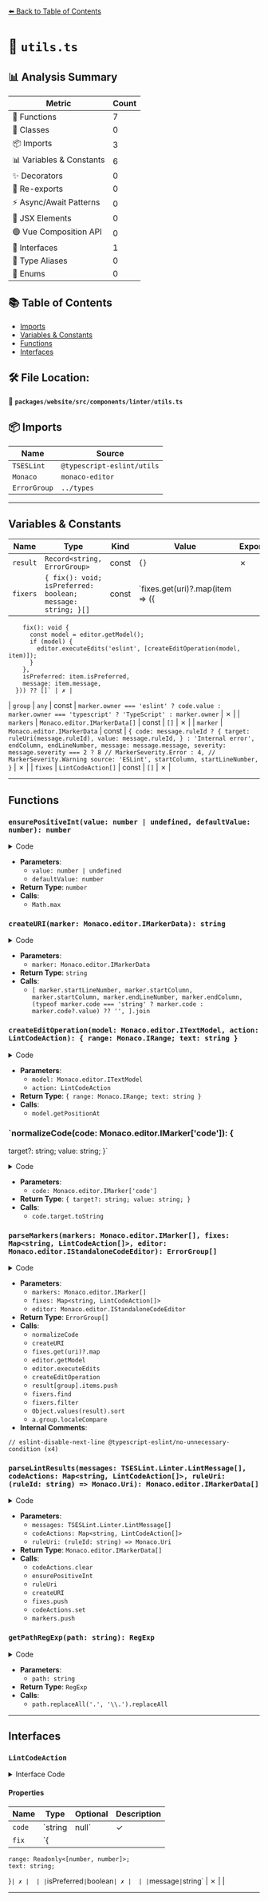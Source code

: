 [⬅️ Back to Table of Contents](../../../../../index.md)

# 📄 `utils.ts`

## 📊 Analysis Summary

| Metric | Count |
|--------|-------|
| 🔧 Functions | 7 |
| 🧱 Classes | 0 |
| 📦 Imports | 3 |
| 📊 Variables & Constants | 6 |
| ✨ Decorators | 0 |
| 🔄 Re-exports | 0 |
| ⚡ Async/Await Patterns | 0 |
| 💠 JSX Elements | 0 |
| 🟢 Vue Composition API | 0 |
| 📐 Interfaces | 1 |
| 📑 Type Aliases | 0 |
| 🎯 Enums | 0 |

## 📚 Table of Contents

- [Imports](#imports)
- [Variables & Constants](#variables-constants)
- [Functions](#functions)
- [Interfaces](#interfaces)

## 🛠️ File Location:
📂 **`packages/website/src/components/linter/utils.ts`**

## 📦 Imports

| Name | Source |
|------|--------|
| `TSESLint` | `@typescript-eslint/utils` |
| `Monaco` | `monaco-editor` |
| `ErrorGroup` | `../types` |


---

## Variables & Constants

| Name | Type | Kind | Value | Exported |
|------|------|------|-------|----------|
| `result` | `Record<string, ErrorGroup>` | const | `{}` | ✗ |
| `fixers` | `{ fix(): void; isPreferred: boolean; message: string; }[]` | const | `fixes.get(uri)?.map(item => ({
        fix(): void {
          const model = editor.getModel();
          if (model) {
            editor.executeEdits('eslint', [createEditOperation(model, item)]);
          }
        },
        isPreferred: item.isPreferred,
        message: item.message,
      })) ?? []` | ✗ |
| `group` | `any` | const | `marker.owner === 'eslint'
        ? code.value
        : marker.owner === 'typescript'
          ? 'TypeScript'
          : marker.owner` | ✗ |
| `markers` | `Monaco.editor.IMarkerData[]` | const | `[]` | ✗ |
| `marker` | `Monaco.editor.IMarkerData` | const | `{
      code: message.ruleId
        ? {
            target: ruleUri(message.ruleId),
            value: message.ruleId,
          }
        : 'Internal error',
      endColumn,
      endLineNumber,
      message: message.message,
      severity:
        message.severity === 2
          ? 8 // MarkerSeverity.Error
          : 4, // MarkerSeverity.Warning
      source: 'ESLint',
      startColumn,
      startLineNumber,
    }` | ✗ |
| `fixes` | `LintCodeAction[]` | const | `[]` | ✗ |


---

## Functions

### `ensurePositiveInt(value: number | undefined, defaultValue: number): number`

<details><summary>Code</summary>

```ts
export function ensurePositiveInt(
  value: number | undefined,
  defaultValue: number,
): number {
  return Math.max(1, (value ?? defaultValue) | 0);
}
```
</details>

- **Parameters**:
  - `value: number | undefined`
  - `defaultValue: number`
- **Return Type**: `number`
- **Calls**:
  - `Math.max`
### `createURI(marker: Monaco.editor.IMarkerData): string`

<details><summary>Code</summary>

```ts
export function createURI(marker: Monaco.editor.IMarkerData): string {
  return `[${[
    marker.startLineNumber,
    marker.startColumn,
    marker.startColumn,
    marker.endLineNumber,
    marker.endColumn,
    (typeof marker.code === 'string' ? marker.code : marker.code?.value) ?? '',
  ].join('|')}]`;
}
```
</details>

- **Parameters**:
  - `marker: Monaco.editor.IMarkerData`
- **Return Type**: `string`
- **Calls**:
  - `[
    marker.startLineNumber,
    marker.startColumn,
    marker.startColumn,
    marker.endLineNumber,
    marker.endColumn,
    (typeof marker.code === 'string' ? marker.code : marker.code?.value) ?? '',
  ].join`
### `createEditOperation(model: Monaco.editor.ITextModel, action: LintCodeAction): { range: Monaco.IRange; text: string }`

<details><summary>Code</summary>

```ts
export function createEditOperation(
  model: Monaco.editor.ITextModel,
  action: LintCodeAction,
): { range: Monaco.IRange; text: string } {
  const start = model.getPositionAt(action.fix.range[0]);
  const end = model.getPositionAt(action.fix.range[1]);
  return {
    range: {
      endColumn: end.column,
      endLineNumber: end.lineNumber,
      startColumn: start.column,
      startLineNumber: start.lineNumber,
    },
    text: action.fix.text,
  };
}
```
</details>

- **Parameters**:
  - `model: Monaco.editor.ITextModel`
  - `action: LintCodeAction`
- **Return Type**: `{ range: Monaco.IRange; text: string }`
- **Calls**:
  - `model.getPositionAt`
### `normalizeCode(code: Monaco.editor.IMarker['code']): {
  target?: string;
  value: string;
}`

<details><summary>Code</summary>

```ts
function normalizeCode(code: Monaco.editor.IMarker['code']): {
  target?: string;
  value: string;
} {
  if (!code) {
    return { value: '' };
  }
  if (typeof code === 'string') {
    return { value: code };
  }
  return {
    target: code.target.toString(),
    value: code.value,
  };
}
```
</details>

- **Parameters**:
  - `code: Monaco.editor.IMarker['code']`
- **Return Type**: `{
  target?: string;
  value: string;
}`
- **Calls**:
  - `code.target.toString`
### `parseMarkers(markers: Monaco.editor.IMarker[], fixes: Map<string, LintCodeAction[]>, editor: Monaco.editor.IStandaloneCodeEditor): ErrorGroup[]`

<details><summary>Code</summary>

```ts
export function parseMarkers(
  markers: Monaco.editor.IMarker[],
  fixes: Map<string, LintCodeAction[]>,
  editor: Monaco.editor.IStandaloneCodeEditor,
): ErrorGroup[] {
  const result: Record<string, ErrorGroup> = {};
  for (const marker of markers) {
    const code = normalizeCode(marker.code);
    const uri = createURI(marker);

    const fixers =
      fixes.get(uri)?.map(item => ({
        fix(): void {
          const model = editor.getModel();
          if (model) {
            editor.executeEdits('eslint', [createEditOperation(model, item)]);
          }
        },
        isPreferred: item.isPreferred,
        message: item.message,
      })) ?? [];

    const group =
      marker.owner === 'eslint'
        ? code.value
        : marker.owner === 'typescript'
          ? 'TypeScript'
          : marker.owner;

    // eslint-disable-next-line @typescript-eslint/no-unnecessary-condition
    result[group] ||= {
      group,
      items: [],
      uri: code.target,
    };

    result[group].items.push({
      fixer: fixers.find(item => item.isPreferred),
      location: `${marker.startLineNumber}:${marker.startColumn} - ${marker.endLineNumber}:${marker.endColumn}`,
      message:
        (marker.owner !== 'eslint' && marker.owner !== 'json' && code.value
          ? `${code.value}: `
          : '') + marker.message,
      severity: marker.severity,
      suggestions: fixers.filter(item => !item.isPreferred),
    });
  }

  return Object.values(result).sort((a, b) => a.group.localeCompare(b.group));
}
```
</details>

- **Parameters**:
  - `markers: Monaco.editor.IMarker[]`
  - `fixes: Map<string, LintCodeAction[]>`
  - `editor: Monaco.editor.IStandaloneCodeEditor`
- **Return Type**: `ErrorGroup[]`
- **Calls**:
  - `normalizeCode`
  - `createURI`
  - `fixes.get(uri)?.map`
  - `editor.getModel`
  - `editor.executeEdits`
  - `createEditOperation`
  - `result[group].items.push`
  - `fixers.find`
  - `fixers.filter`
  - `Object.values(result).sort`
  - `a.group.localeCompare`
- **Internal Comments**:
```
// eslint-disable-next-line @typescript-eslint/no-unnecessary-condition (x4)
```

### `parseLintResults(messages: TSESLint.Linter.LintMessage[], codeActions: Map<string, LintCodeAction[]>, ruleUri: (ruleId: string) => Monaco.Uri): Monaco.editor.IMarkerData[]`

<details><summary>Code</summary>

```ts
export function parseLintResults(
  messages: TSESLint.Linter.LintMessage[],
  codeActions: Map<string, LintCodeAction[]>,
  ruleUri: (ruleId: string) => Monaco.Uri,
): Monaco.editor.IMarkerData[] {
  const markers: Monaco.editor.IMarkerData[] = [];

  codeActions.clear();

  for (const message of messages) {
    const startLineNumber = ensurePositiveInt(message.line, 1);
    const startColumn = ensurePositiveInt(message.column, 1);
    const endLineNumber = ensurePositiveInt(message.endLine, startLineNumber);
    const endColumn = ensurePositiveInt(message.endColumn, startColumn + 1);

    const marker: Monaco.editor.IMarkerData = {
      code: message.ruleId
        ? {
            target: ruleUri(message.ruleId),
            value: message.ruleId,
          }
        : 'Internal error',
      endColumn,
      endLineNumber,
      message: message.message,
      severity:
        message.severity === 2
          ? 8 // MarkerSeverity.Error
          : 4, // MarkerSeverity.Warning
      source: 'ESLint',
      startColumn,
      startLineNumber,
    };
    const markerUri = createURI(marker);

    const fixes: LintCodeAction[] = [];
    if (message.fix) {
      fixes.push({
        fix: message.fix,
        isPreferred: true,
        message: `Fix this ${message.ruleId ?? 'unknown'} problem`,
      });
    }
    if (message.suggestions) {
      for (const suggestion of message.suggestions) {
        fixes.push({
          code: message.ruleId,
          fix: suggestion.fix,
          isPreferred: false,
          message: suggestion.desc,
        });
      }
    }
    if (fixes.length > 0) {
      codeActions.set(markerUri, fixes);
    }

    markers.push(marker);
  }

  return markers;
}
```
</details>

- **Parameters**:
  - `messages: TSESLint.Linter.LintMessage[]`
  - `codeActions: Map<string, LintCodeAction[]>`
  - `ruleUri: (ruleId: string) => Monaco.Uri`
- **Return Type**: `Monaco.editor.IMarkerData[]`
- **Calls**:
  - `codeActions.clear`
  - `ensurePositiveInt`
  - `ruleUri`
  - `createURI`
  - `fixes.push`
  - `codeActions.set`
  - `markers.push`
### `getPathRegExp(path: string): RegExp`

<details><summary>Code</summary>

```ts
export function getPathRegExp(path: string): RegExp {
  const escapedPath = path.replaceAll('.', '\\.').replaceAll('*', '[^/]+');
  return new RegExp(`^${escapedPath}$`, '');
}
```
</details>

- **Parameters**:
  - `path: string`
- **Return Type**: `RegExp`
- **Calls**:
  - `path.replaceAll('.', '\\.').replaceAll`

---

## Interfaces

### `LintCodeAction`

<details><summary>Interface Code</summary>

```ts
export interface LintCodeAction {
  code?: string | null;
  fix: {
    range: Readonly<[number, number]>;
    text: string;
  };
  isPreferred: boolean;
  message: string;
}
```
</details>

#### Properties

| Name | Type | Optional | Description |
|------|------|----------|-------------|
| `code` | `string | null` | ✓ |  |
| `fix` | `{
    range: Readonly<[number, number]>;
    text: string;
  }` | ✗ |  |
| `isPreferred` | `boolean` | ✗ |  |
| `message` | `string` | ✗ |  |


---
